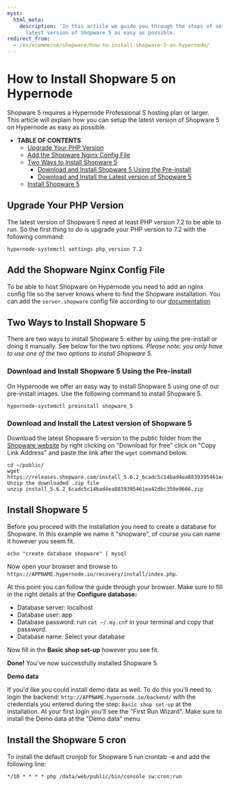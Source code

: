 ```yaml
---
myst:
  html_meta:
    description: 'In this article we guide you through the steps of setting up the
      latest version of Shopware 5 as easy as possible. '
redirect_from:
  - /en/ecommerce/shopware/how-to-install-shopware-5-on-hypernode/
---
```


<!-- source: https://support.hypernode.com/en/ecommerce/shopware/how-to-install-shopware-5-on-hypernode/ -->

# How to Install Shopware 5 on Hypernode

Shopware 5 requires a Hypernode Professional S hosting plan or larger. This article will explain how you can setup the latest version of Shopware 5 on Hypernode as easy as possible.

- **TABLE OF CONTENTS**
  - [Upgrade Your PHP Version](#upgrade-your-php-version)
  - [Add the Shopware Nginx Config File](#add-the-shopware-nginx-config-file)
  - [Two Ways to Install Shopware 5](#two-ways-to-install-shopware-5)
    - [Download and Install Shopware 5 Using the Pre-install](#download-and-install-shopware-5-using-the-pre-install)
    - [Download and Install the Latest version of Shopware 5](#download-and-install-the-latest-version-of-shopware-5)
  - [Install Shopware 5](#install-shopware-5)

## Upgrade Your PHP Version

The latest version of Shopware 5 need at least PHP version 7.2 to be able to run. So the first thing to do is upgrade your PHP version to 7.2 with the following command:

```nginx
hypernode-systemctl settings php_version 7.2
```

## Add the Shopware Nginx Config File

To be able to host Shopware on Hypernode you need to add an nginx config file so the server knows where to find the Shopware installation. You can add the `server.shopware` config file according to our [documentation](https://support.hypernode.com/knowledgebase/how-to-host-shopware-on-hypernode/#Configuring_Hypernode_for_Shopware)

## Two Ways to Install Shopware 5

There are two ways to install Shopware 5: either by using the pre-install or doing it manually. See below for the two options. *Please note: you only have to use one of the two options to install Shopware 5.*

### Download and Install Shopware 5 Using the Pre-install

On Hypernode we offer an easy way to install Shopware 5 using one of our pre-install images. Use the following command to install Shopware 5.

```nginx
hypernode-systemctl preinstall shopware_5
```

### Download and Install the Latest version of Shopware 5

Download the latest Shopware 5 version to the public folder from the [Shopware website](https://www.shopware.com/en/download/#shopware-5) by right clicking on "Download for free" click on "Copy Link Address" and paste the link after the `wget` command below.

```nginx
cd ~/public/
wget https://releases.shopware.com/install_5.6.2_6cadc5c14bad4ea8839395461ea42dbc359e9666.zip
Unzip the downloaded .zip file
unzip install_5.6.2_6cadc5c14bad4ea8839395461ea42dbc359e9666.zip

```

## Install Shopware 5

Before you proceed with the installation you need to create a database for Shopware. In this example we name it "shopware", of course you can name it however you seem fit.

```nginx
echo "create database shopware" | mysql
```

Now open your browser and browse to `https://APPNAME.hypernode.io/recovery/install/index.php`.

At this point you can follow the guide through your browser. Make sure to fill in the right details at the **Configure database:**

- Database server: localhost
- Database user: app
- Database password: run `cat ~/.my.cnf` in your terminal and copy that password.
- Database name: Select your database

Now fill in the **Basic shop set-up** however you see fit.

**Done!** You've now successfully installed Shopware 5.

**Demo data**

If you'd like you could install demo data as well. To do this you'll need to login the backend: `http://APPNAME.hypernode.io/backend/` with the credentials you entered during the step: `Basic shop set-up` at the installation. At your first login you'll see the "First Run Wizard". Make sure to install the Demo data at the "Demo data" menu.

## Install the Shopware 5 cron

To install the default cronjob for Shopware 5 run crontab -e and add the following line:

```nginx
*/10 * * * * php /data/web/public/bin/console sw:cron:run
```
